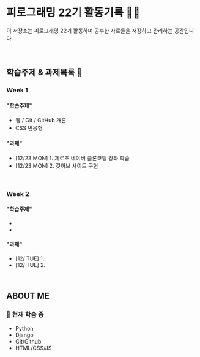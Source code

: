 # 피로그래밍 22기 활동기록 📗🍏
이 저장소는 피로그래밍 22기 활동하며 공부한 자료들을 저장하고 관리하는 공간입니다.
<br>
<br>
<br>


## 학습주제 & 과제목록 📕
### Week 1
#### "학습주제"
- 웹 / Git / GitHub 개론
- CSS 반응형
#### "과제"
- [12/23 MON] 1. 제로초 네이버 클론코딩 강좌 학습
- [12/23 MON] 2. 깃허브 사이트 구현
<br>

### Week 2
#### "학습주제"
- 
- 
#### "과제"
- [12/ TUE] 1. 
- [12/ TUE] 2. 
<br>

## ABOUT ME
### 🌱 현재 학습 중
- Python
- Django
- Git/Github
- HTML/CSS/JS